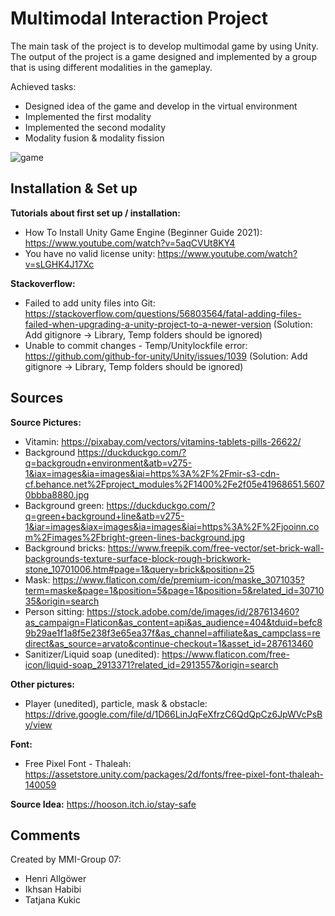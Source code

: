 # Multimodal Interaction Project

The main task of the project is to develop multimodal game by using Unity. The output of the project is a game designed and implemented by a group that is using different modalities in the gameplay.

Achieved tasks:
- Designed idea of the game and develop in the virtual environment
- Implemented the first modality
- Implemented the second modality
- Modality fusion & modality fission


![game](https://user-images.githubusercontent.com/33756873/160258880-294023f4-8f4e-47c9-851b-3b573927d059.JPG)


## Installation & Set up

**Tutorials about first set up / installation:**

- How To Install Unity Game Engine (Beginner Guide 2021): <https://www.youtube.com/watch?v=5aqCVUt8KY4>
- You have no valid license unity: <https://www.youtube.com/watch?v=sLGHK4J17Xc>

**Stackoverflow:**

- Failed to add unity files into Git: <https://stackoverflow.com/questions/56803564/fatal-adding-files-failed-when-upgrading-a-unity-project-to-a-newer-version> (Solution: Add gitignore -> Library, Temp folders should be ignored)
- Unable to commit changes - Temp/Unitylockfile error: <https://github.com/github-for-unity/Unity/issues/1039> (Solution: Add gitignore -> Library, Temp folders should be ignored)

## Sources

**Source Pictures:**

- Vitamin: <https://pixabay.com/vectors/vitamins-tablets-pills-26622/>
- Background <https://duckduckgo.com/?q=backgroudn+environment&atb=v275-1&iax=images&ia=images&iai=https%3A%2F%2Fmir-s3-cdn-cf.behance.net%2Fproject_modules%2F1400%2Fe2f05e41968651.56070bbba8880.jpg>
- Background green: <https://duckduckgo.com/?q=green+background+line&atb=v275-1&iar=images&iax=images&ia=images&iai=https%3A%2F%2Fjooinn.com%2Fimages%2Fbright-green-lines-background.jpg>
- Background bricks: <https://www.freepik.com/free-vector/set-brick-wall-backgrounds-texture-surface-block-rough-brickwork-stone_10701006.htm#page=1&query=brick&position=25>  
- Mask: <https://www.flaticon.com/de/premium-icon/maske_3071035?term=maske&page=1&position=5&page=1&position=5&related_id=3071035&origin=search>
- Person sitting: <https://stock.adobe.com/de/images/id/287613460?as_campaign=Flaticon&as_content=api&as_audience=404&tduid=befc89b29ae1f1a8f5e238f3e65ea37f&as_channel=affiliate&as_campclass=redirect&as_source=arvato&continue-checkout=1&asset_id=287613460>
- Sanitizer/Liquid soap (unedited): <https://www.flaticon.com/free-icon/liquid-soap_2913371?related_id=2913557&origin=search>

**Other pictures:**

- Player (unedited), particle, mask & obstacle: <https://drive.google.com/file/d/1D66LinJqFeXfrzC6QdQpCz6JpWVcPsBy/view>

**Font:**

- Free Pixel Font - Thaleah: <https://assetstore.unity.com/packages/2d/fonts/free-pixel-font-thaleah-140059>

**Source Idea:**
<https://hooson.itch.io/stay-safe>

## Comments
Created by MMI-Group 07:
- Henri Allgöwer
- Ikhsan Habibi
- Tatjana Kukic
